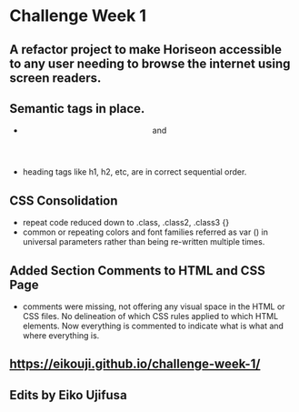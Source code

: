 # Challenge Week 1

## A refactor project to make Horiseon accessible to any user needing to browse the internet using screen readers.

## Semantic tags in place.
  * <header> and <footer>
  * heading tags like h1, h2, etc, are in correct sequential order.
  
## CSS Consolidation
  * repeat code reduced down to .class, .class2, .class3 {}
  * common or repeating colors and font families referred as var () in universal parameters rather than being re-written multiple times.

## Added Section Comments to HTML and CSS Page
  * comments were missing, not offering any visual space in the HTML or CSS files. No delineation of which CSS rules applied to which HTML elements. Now everything is commented to indicate what is what and where everything is.
  

## https://eikouji.github.io/challenge-week-1/

## Edits by Eiko Ujifusa
